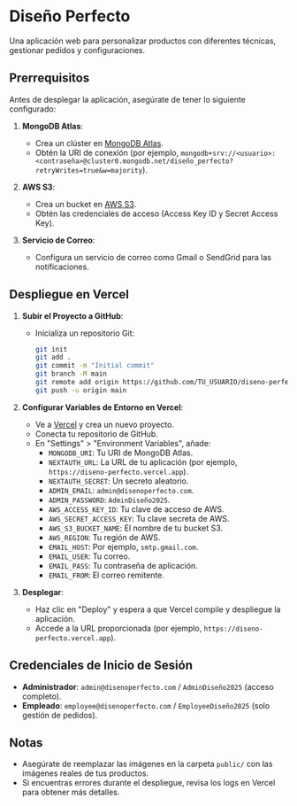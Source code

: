 # Diseño Perfecto

Una aplicación web para personalizar productos con diferentes técnicas, gestionar pedidos y configuraciones.

## Prerrequisitos

Antes de desplegar la aplicación, asegúrate de tener lo siguiente configurado:

1. **MongoDB Atlas**:
   - Crea un clúster en [MongoDB Atlas](https://www.mongodb.com/cloud/atlas).
   - Obtén la URI de conexión (por ejemplo, `mongodb+srv://<usuario>:<contraseña>@cluster0.mongodb.net/diseño_perfecto?retryWrites=true&w=majority`).

2. **AWS S3**:
   - Crea un bucket en [AWS S3](https://aws.amazon.com/s3/).
   - Obtén las credenciales de acceso (Access Key ID y Secret Access Key).

3. **Servicio de Correo**:
   - Configura un servicio de correo como Gmail o SendGrid para las notificaciones.

## Despliegue en Vercel

1. **Subir el Proyecto a GitHub**:
   - Inicializa un repositorio Git:
     ```bash
     git init
     git add .
     git commit -m "Initial commit"
     git branch -M main
     git remote add origin https://github.com/TU_USUARIO/diseno-perfecto.git
     git push -u origin main
     ```

2. **Configurar Variables de Entorno en Vercel**:
   - Ve a [Vercel](https://vercel.com) y crea un nuevo proyecto.
   - Conecta tu repositorio de GitHub.
   - En "Settings" > "Environment Variables", añade:
     - `MONGODB_URI`: Tu URI de MongoDB Atlas.
     - `NEXTAUTH_URL`: La URL de tu aplicación (por ejemplo, `https://diseno-perfecto.vercel.app`).
     - `NEXTAUTH_SECRET`: Un secreto aleatorio.
     - `ADMIN_EMAIL`: `admin@disenoperfecto.com`.
     - `ADMIN_PASSWORD`: `AdminDiseño2025`.
     - `AWS_ACCESS_KEY_ID`: Tu clave de acceso de AWS.
     - `AWS_SECRET_ACCESS_KEY`: Tu clave secreta de AWS.
     - `AWS_S3_BUCKET_NAME`: El nombre de tu bucket S3.
     - `AWS_REGION`: Tu región de AWS.
     - `EMAIL_HOST`: Por ejemplo, `smtp.gmail.com`.
     - `EMAIL_USER`: Tu correo.
     - `EMAIL_PASS`: Tu contraseña de aplicación.
     - `EMAIL_FROM`: El correo remitente.

3. **Desplegar**:
   - Haz clic en "Deploy" y espera a que Vercel compile y despliegue la aplicación.
   - Accede a la URL proporcionada (por ejemplo, `https://diseno-perfecto.vercel.app`).

## Credenciales de Inicio de Sesión

- **Administrador**: `admin@disenoperfecto.com` / `AdminDiseño2025` (acceso completo).
- **Empleado**: `employee@disenoperfecto.com` / `EmployeeDiseño2025` (solo gestión de pedidos).

## Notas

- Asegúrate de reemplazar las imágenes en la carpeta `public/` con las imágenes reales de tus productos.
- Si encuentras errores durante el despliegue, revisa los logs en Vercel para obtener más detalles.